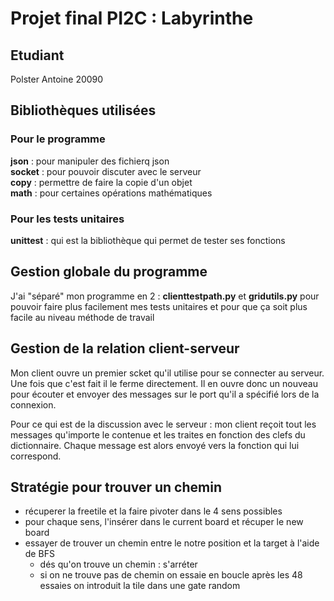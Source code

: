# Projet final PI2C : Labyrinthe 

## Etudiant 
Polster Antoine 20090

## Bibliothèques utilisées 
### Pour le programme 
__json__ : pour manipuler des fichierq json   
__socket__ : pour pouvoir discuter avec le serveur  
__copy__ : permettre de faire la copie d'un objet   
__math__ : pour certaines opérations mathématiques

### Pour les tests unitaires
__unittest__ : qui est la bibliothèque qui permet de tester ses fonctions

## Gestion globale du programme 
J'ai "séparé" mon programme en 2 : __clienttestpath.py__ et __gridutils.py__ pour pouvoir faire plus facilement mes tests unitaires et pour que ça soit plus facile au niveau méthode de travail

## Gestion de la relation client-serveur
Mon client ouvre un premier scket qu'il utilise pour se connecter au serveur. Une fois que c'est fait il le ferme directement.
Il en ouvre donc un nouveau pour écouter et envoyer des messages sur le port qu'il a spécifié lors de la connexion.

Pour ce qui est de la discussion avec le serveur : mon client reçoit tout les messages qu'importe le contenue et les traites en fonction des clefs du dictionnaire. Chaque message est alors envoyé vers la fonction qui lui correspond.

## Stratégie pour trouver un chemin
* récuperer la freetile et la faire pivoter dans le 4 sens possibles
* pour chaque sens, l'insérer dans le current board et récuper le new board
* essayer de trouver un chemin entre le notre position et la target à l'aide de BFS
    * dés qu'on trouve un chemin : s'arréter 
    * si on ne trouve pas de chemin on essaie en boucle après les 48 essaies on introduit la tile dans une gate random